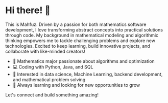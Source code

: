 # Hi there! 👋

This is Mahfuz. Driven by a passion for both mathematics  software development, I love transforming abstract concepts into practical solutions through code. My background in mathematical modeling and algorithmic thinking empowers me to tackle challenging problems and explore new technologies. Excited to keep learning, build innovative projects, and collaborate with like-minded creators!

- 🧮 Mathematics major passionate about algorithms and optimization
- 💻 Coding with Python, Java, and SQL
- 🧠 Interested in data science, Machine Learning, backend development, and mathematical problem solving
- 🌱 Always learning and looking for new opportunities to grow

Let's connect and build something amazing!



